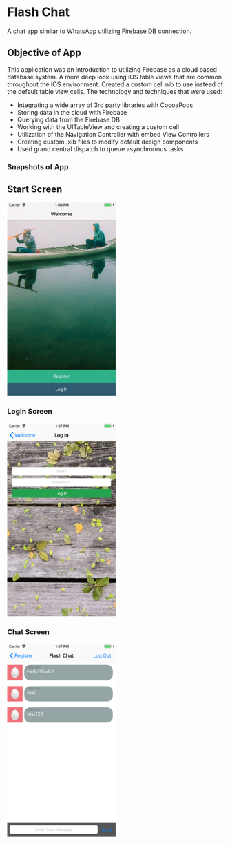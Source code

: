 # Flash Chat
A chat app similar to WhatsApp utilizing Firebase DB connection. 

## Objective of App
This application was an introduction to utilizing Firebase as a cloud based database system. A more deep look using iOS table views that are common throughout the iOS environment. Created a custom cell nib to use instead of the default table view cells. The technology and techniques that were used:

* Integrating a wide array of 3rd party libraries with CocoaPods
* Storing data in the cloud with Firebase
* Querying data from the Firebase DB
* Working with the UITableView and creating a custom cell
* Utilization of the Navigation Controller with embed View Controllers
* Creating custom .xib files to modify default design components
* Used grand central dispatch to queue asynchronous tasks

### Snapshots of App

## Start Screen
<img src="/Images/start-screen.png" alt="Start Screen" width="50%" height="50%">



### Login Screen
<img src="/Images/login-screen.png" alt="Login Screen" width="50%" height="50%">



### Chat Screen
<img src="/Images/chat-screen.png" alt="Chat Screen" width="50%" height="50%">
